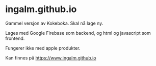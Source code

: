 # ingalm.github.io

Gammel versjon av Kokeboka. Skal nå lage ny.

Lages med Google Firebase som backend, og html og javascript som frontend.

Fungerer ikke med apple produkter.

Kan finnes på https://www.ingalm.github.io
